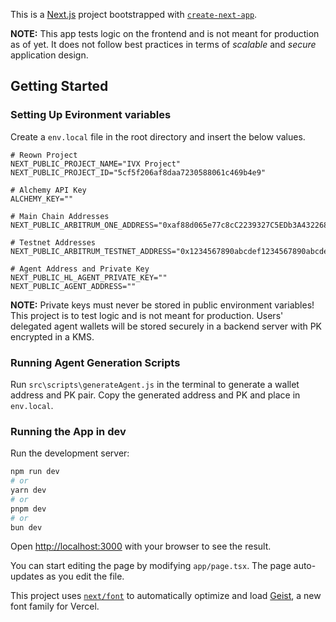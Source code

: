 This is a [Next.js](https://nextjs.org) project bootstrapped with [`create-next-app`](https://nextjs.org/docs/app/api-reference/cli/create-next-app).

**NOTE:** This app tests logic on the frontend and is not meant for production as of yet. It does not follow best practices in terms of _scalable_ and _secure_ application design.

## Getting Started

### Setting Up Evironment variables

Create a `env.local` file in the root directory and insert the below values.

```
# Reown Project
NEXT_PUBLIC_PROJECT_NAME="IVX Project"
NEXT_PUBLIC_PROJECT_ID="5cf5f206af8daa7230588061c469b4e9"

# Alchemy API Key
ALCHEMY_KEY=""

# Main Chain Addresses
NEXT_PUBLIC_ARBITRUM_ONE_ADDRESS="0xaf88d065e77c8cC2239327C5EDb3A432268e5831"

# Testnet Addresses
NEXT_PUBLIC_ARBITRUM_TESTNET_ADDRESS="0x1234567890abcdef1234567890abcdef12345678"

# Agent Address and Private Key
NEXT_PUBLIC_HL_AGENT_PRIVATE_KEY=""
NEXT_PUBLIC_AGENT_ADDRESS=""
```

**NOTE:** Private keys must never be stored in public environment variables! This project is to test logic and is not meant for production. Users' delegated agent wallets will be stored securely in a backend server with PK encrypted in a KMS.

### Running Agent Generation Scripts

Run `src\scripts\generateAgent.js` in the terminal to generate a wallet address and PK pair. Copy the generated address and PK and place in `env.local`.

### Running the App in dev

Run the development server:

```bash
npm run dev
# or
yarn dev
# or
pnpm dev
# or
bun dev
```

Open [http://localhost:3000](http://localhost:3000) with your browser to see the result.

You can start editing the page by modifying `app/page.tsx`. The page auto-updates as you edit the file.

This project uses [`next/font`](https://nextjs.org/docs/app/building-your-application/optimizing/fonts) to automatically optimize and load [Geist](https://vercel.com/font), a new font family for Vercel.
